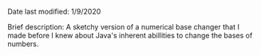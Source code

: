 Date last modified: 1/9/2020

Brief description:
A sketchy version of a numerical base changer that I made before I knew about Java's inherent abillities to change the bases of numbers.